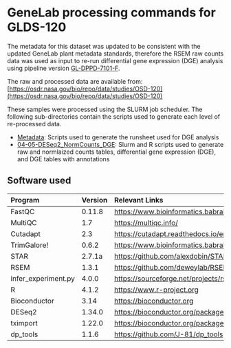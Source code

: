 # GeneLab processing commands for GLDS-120
The metadata for this dataset was updated to be consistent with the updated GeneLab plant metadata standards, therefore the RSEM raw 
counts data was used as input to re-run differential gene expression (DGE) analysis using pipeline version 
[GL-DPPD-7101-F](../../Pipeline_GL-DPPD-7101_Versions/GL-DPPD-7101-F.md).

The raw and processed data are available from: [https://osdr.nasa.gov/bio/repo/data/studies/OSD-120](https://osdr.nasa.gov/bio/repo/data/studies/OSD-120)

These samples were processed using the SLURM job scheduler. The following sub-directories contain the scripts used to generate each level of re-processed data.
  - [Metadata](Metadata): Scripts used to generate the runsheet used for DGE analysis
  - [04-05-DESeq2_NormCounts_DGE](04-05-DESeq2_NormCounts_DGE): Slurm and R scripts used to generate raw and normlaized counts tables, differential gene expression (DGE), and DGE tables with annotations

## Software used  
| Program              | Version          | Relevant Links                                                    |
|:---------------------|:-----------------|:------------------------------------------------------------------|
| FastQC               | 0.11.8           | https://www.bioinformatics.babraham.ac.uk/projects/fastqc/        |
| MultiQC              | 1.7              | https://multiqc.info/                                             |
| Cutadapt             | 2.3              | https://cutadapt.readthedocs.io/en/stable/                        |
| TrimGalore!          | 0.6.2            | https://www.bioinformatics.babraham.ac.uk/projects/trim_galore/   |
| STAR                 | 2.7.1a           | https://github.com/alexdobin/STAR                                 |
| RSEM                 | 1.3.1            | https://github.com/deweylab/RSEM                                  |
| infer_experiment.py  | 4.0.0            | https://sourceforge.net/projects/rseqc                            |
| R                    | 4.1.2            | https://www.r-project.org                                         |
| Bioconductor         | 3.14             | https://bioconductor.org                                          |
| DESeq2               | 1.34.0           | https://bioconductor.org/packages/release/bioc/html/DESeq2.html   |
| tximport             | 1.22.0           | https://bioconductor.org/packages/release/bioc/html/tximport.html |
| dp_tools             | 1.1.6            | https://github.com/J-81/dp_tools                                  |
